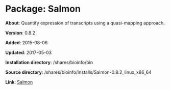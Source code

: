 # Package: Salmon

**About**: Quantify expression of transcripts using a quasi-mapping approach.

**Version**: 0.8.2

**Added**: 2015-08-06

**Updated**: 2017-05-03

**Installation directory**: /shares/bioinfo/bin

**Source directory**: /shares/bioinfo/installs/Salmon-0.8.2_linux_x86_64

**Link**: [Salmon](http://salmon.readthedocs.io/)
